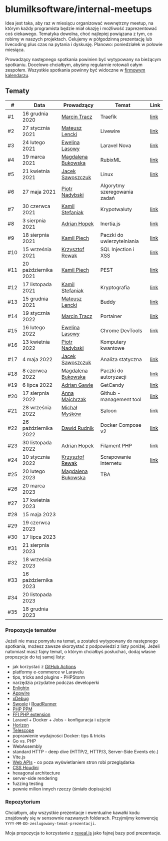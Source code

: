 # blumilksoftware/internal-meetups
Idea jest taka, aby raz w miesiącu organizować wewnętrzny meetup, na którym każdy programista będzie miał okazję i możliwość zaprezentować coś ciekawego. Tematyka dowolna, choć najlepiej powiązana z tym, co robimy w naszych projektach. Celujemy w półgodzinną prezentację lub livecoding plus czas na pytania i dyskusję. Planowo: poniedziałek w połowie miesiąca.

Prowadzący następnego spotkania powinien być wytypowany na bieżącym spotkaniu. Docelowo chciałbym, abyśmy regularnie rotowali całym zespołem. Wszystkie spotkania powinny być widoczne w [firmowym kalendarzu](https://calendar.google.com/calendar/embed?src=c_6sb1ta5l4qspfdors4gc57fo94%40group.calendar.google.com&ctz=Europe%2FWarsaw).

## Tematy
| #   | Data                 | Prowadzący                                           | Temat                        | Link                                                                                                    |
|-----|----------------------|------------------------------------------------------|------------------------------|---------------------------------------------------------------------------------------------------------|
| #1  | 16 grudnia 2020      | [Marcin Tracz](https://github.com/mtracz)            | Traefik                      | [link](https://github.com/blumilksoftware/internal-meetups/tree/main/2020-12-16-traefik)                |
| #2  | 27 stycznia 2021     | [Mateusz Lencki](https://github.com/mlencki)         | Livewire                     | [link](https://github.com/blumilksoftware/internal-meetups/tree/main/2021-01-27-livewire)               |
| #3  | 24 lutego 2021       | [Ewelina Lasowy](https://github.com/EwelinaLasowy)   | Laravel Nova                 | [link](https://github.com/blumilksoftware/internal-meetups/tree/main/2021-02-24-laravel-nova)           |
| #4  | 19 marca 2021        | [Magdalena Bukowska](https://github.com/mbukowska)   | RubixML                      | [link](https://github.com/blumilksoftware/internal-meetups/tree/main/2021-03-19-rubixml)                |
| #5  | 21 kwietnia 2021     | [Jacek Sawoszczuk](https://github.com/jsawo)         | Linux                        | [link](https://github.com/blumilksoftware/internal-meetups/tree/main/2021-04-21-linux)                  |
| #6  | 27 maja 2021         | [Piotr Nadybski](https://github.com/nadybski)        | Algorytmy szeregowania zadań |                                                                                                         |
| #7  | 30 czerwca 2021      | [Kamil Stefaniak](https://github.com/husskade)       | Krypotwaluty                 | [link](https://github.com/blumilksoftware/internal-meetups/tree/main/2021-06-30-cryptocurrencies)       |
| #8  | 3 sierpnia 2021      | [Adrian Hopek](https://github.com/Baakoma)           | Inertia.js                   | [link](https://github.com/blumilksoftware/internal-meetups/tree/main/2021-08-03-inertia)                |
| #9  | 18 sierpnia 2021     | [Kamil Piech](https://github.com/kamilpiech97)       | Paczki do uwierzytelniania   | [link](https://github.com/blumilksoftware/internal-meetups/tree/main/2021-08-18-laravel-auth)           |
| #10 | 15 września 2021     | [Krzysztof Rewak](https://github.com/krzysztofrewak) | SQL Injection i XSS          | [link](https://github.com/blumilksoftware/internal-meetups/tree/main/2021-09-15-web-security)           |
| #11 | 20 października 2021 | [Kamil Piech](https://github.com/kamilpiech97)       | PEST                         | [link](https://github.com/blumilksoftware/internal-meetups/tree/main/2021-10-20-pest)                   |
| #12 | 17 listopada 2021    | [Kamil Stefaniak](https://github.com/husskade)       | Kryptografia                 | [link](https://github.com/blumilksoftware/internal-meetups/tree/main/2021-11-17-cryptography)           |
| #13 | 15 grudnia 2021      | [Mateusz Lencki](https://github.com/mlencki)         | Buddy                        | [link](https://github.com/blumilksoftware/internal-meetups/tree/main/2021-12-15-buddy)                  |
| #14 | 19 stycznia 2022     | [Marcin Tracz](https://github.com/mtracz)            | Portainer                    | [link](https://github.com/blumilksoftware/internal-meetups/tree/main/2022-01-19-portainer)              |
| #15 | 16 lutego 2022       | [Ewelina Lasowy](https://github.com/EwelinaLasowy)   | Chrome DevTools              | [link](https://github.com/blumilksoftware/internal-meetups/tree/main/2022-02-16-chrome-devtools)        |
| #16 | 13 kwietnia 2022     | [Piotr Nadybski](https://github.com/nadybski)        | Komputery kwantowe           |                                                                                                         |
| #17 | 4 maja 2022          | [Jacek Sawoszczuk](https://github.com/jsawo)         | Analiza statyczna            | [link](https://github.com/blumilksoftware/internal-meetups/tree/main/2022-05-04-static-analysis)        |
| #18 | 8 czerwca 2022       | [Magdalena Bukowska](https://github.com/mbukowska)   | Paczki do autoryzacji        | [link](https://github.com/blumilksoftware/internal-meetups/tree/main/2022-06-08-laravel-authorization)  |
| #19 | 6 lipca 2022         | [Adrian Gawle](https://github.com/agawle)            | GetCandy                     | [link](https://github.com/blumilksoftware/internal-meetups/tree/main/2022-07-06-get-candy)              |
| #20 | 17 sierpnia 2022     | [Anna Majchrzak](https://github.com/Letha0)          | Github - management tool     | [link](https://github.com/blumilksoftware/internal-meetups/tree/main/2022-08-17-github-management-tool) |
| #21 | 28 września 2022     | [Michał Myśków](https://github.com/MichalMyskow)     | Saloon                       | [link](https://github.com/blumilksoftware/internal-meetups/tree/main/2022-09-28-saloon)                 |
| #22 | 26 października 2022 | [Dawid Rudnik](https://github.com/dawidrudnik)       | Docker Compose v2            | [link](https://github.com/blumilksoftware/internal-meetups/tree/main/2022-10-26-docker-compose-v2)      |
| #23 | 30 listopada 2022    | [Adrian Hopek](https://github.com/Baakoma)           | Filament PHP                 | [link](https://github.com/blumilksoftware/internal-meetups/tree/main/2022-11-30-filament-php)           |
| #24 | 10 stycznia 2022     | [Krzysztof Rewak](https://github.com/krzysztofrewak) | Scrapowanie internetu        | [link](https://github.com/blumilksoftware/internal-meetups/tree/main/2023-01-10-webscrapping)           |
| #25 | 20 lutego 2023       | [Magdalena Bukowska](https://github.com/mbukowska)   | TBA                          |                                                                                                         |
| #26 | 20 marca 2023        |                                                      |                              |                                                                                                         |
| #27 | 17 kwietnia 2023     |                                                      |                              |                                                                                                         |
| #28 | 15 maja 2023         |                                                      |                              |                                                                                                         |
| #29 | 19 czerwca 2023      |                                                      |                              |                                                                                                         |
| #30 | 17 lipca 2023        |                                                      |                              |                                                                                                         |
| #31 | 21 sierpnia 2023     |                                                      |                              |                                                                                                         |
| #32 | 18 września 2023     |                                                      |                              |                                                                                                         |
| #33 | 16 października 2023 |                                                      |                              |                                                                                                         |
| #34 | 20 listopada 2023    |                                                      |                              |                                                                                                         |
| #35 | 18 grudnia 2023      |                                                      |                              |                                                                                                         |

### Propozycje tematów
Jeżeli nie masz pomysłu na temat, a zostałeś wytypowany do następnego spotkania, możesz zawsze skorzystać z podpowiedzi z listy poniżej. Jeżeli natomiast masz fajny temat, o którym chciałbyś posłuchać, dodaj własne propozycje do tej samej listy:
* jak korzystać z [GitHub Actions](https://github.com/features/actions)
* platformy e-commerce w Laravelu
* tips, tricks and plugins - PHPStorm
* narzędzia przydatne podczas developerki
* [Enlightn](https://www.laravel-enlightn.com)
* [Appwire](https://appwrite.io/)
* [xDebug](https://xdebug.org/)
* [Swoole](https://www.swoole.co.uk/) i [RoadRunner](https://roadrunner.dev/)
* [PHP PPM](https://github.com/php-pm/php-pm)
* [FFI PHP extension](https://www.php.net/manual/en/book.ffi.php)
* Laravel + Docker + Jobs - konfiguracja i użycie
* [Horizon](https://laravel.com/docs/8.x/horizon)
* [Telescope](https://laravel.com/docs/8.x/telescope)
* poprawienie wydajności Docker: tips & tricks
* Go vs. PHP
* WebAssembly
* standard HTTP - deep dive (HTTP/2, HTTP/3, Server-Side Events etc.)
* Vite.js
* [Web APIs](https://developer.mozilla.org/en-US/docs/Web/API) - co poza wyświetlaniem stron robi przeglądarka
* [CSS Houdini](https://developer.mozilla.org/en-US/docs/Web/Guide/Houdini)
* hexagonal architecture
* server-side rendering
* fuzzing testing
* pewnie milion innych rzeczy (śmiało dopisujcie)

### Repozytorium
Chciałbym, aby wszystkie prezentacje i ewentualne kawałki kodu znajdowały się w sensownie nazwanych folderach. Przyjmijmy konwencję `YYYY-MM-DD-zeslugowany-temat-prezentacji`.

Moja propozycja to korzystanie z [reveal.js](https://revealjs.com/) jako fajnej bazy pod prezentacje.
